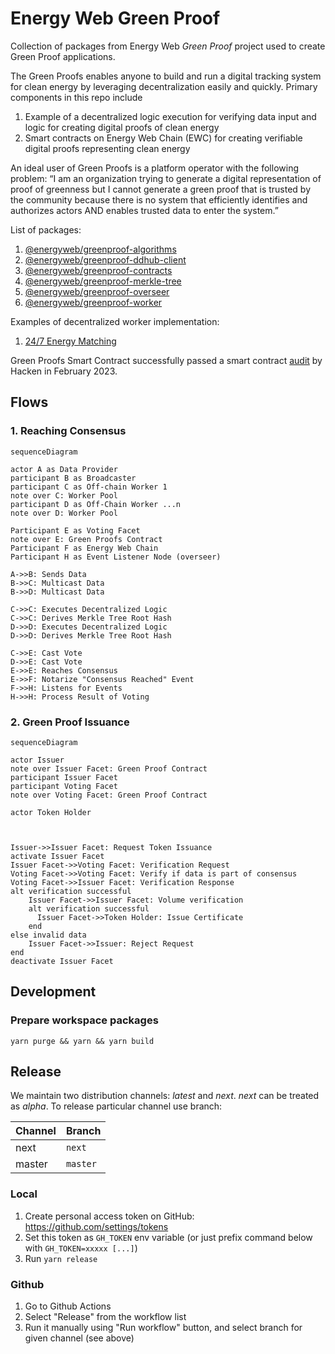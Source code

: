 # Energy Web Green Proof

Collection of packages from Energy Web *Green Proof* project used to create Green Proof applications.

The Green Proofs enables anyone to build and run a digital tracking system for clean energy by leveraging decentralization easily and quickly. Primary components in this repo include  
1. Example of a decentralized logic execution for verifying data input and logic for creating digital proofs of clean energy
2. Smart contracts on Energy Web Chain (EWC) for creating verifiable digital proofs representing clean energy

An ideal user of Green Proofs is a platform operator with the following problem: “I am an organization trying to generate a digital representation of proof of greenness  but I cannot generate a green proof that is trusted by the community because there is no system that efficiently identifies and authorizes actors AND enables trusted data to enter the system.”

List of packages:

1. [@energyweb/greenproof-algorithms](./packages/algorithms/)
2. [@energyweb/greenproof-ddhub-client](./packages/ddhub-client/)
3. [@energyweb/greenproof-contracts](./packages/greenproof-contracts/)
4. [@energyweb/greenproof-merkle-tree](./packages/merkle-tree/)
5. [@energyweb/greenproof-overseer](./packages/overseer/)
6. [@energyweb/greenproof-worker](./packages/worker/)

Examples of decentralized worker implementation:

1. [24/7 Energy Matching](./packages/worker-example/)

Green Proofs Smart Contract successfully passed a smart contract [audit](./docs/smart_contract_audit.pdf) by Hacken in February 2023.

## Flows

### 1. Reaching Consensus

```mermaid
sequenceDiagram

actor A as Data Provider
participant B as Broadcaster
participant C as Off-chain Worker 1
note over C: Worker Pool
participant D as Off-Chain Worker ...n
note over D: Worker Pool

Participant E as Voting Facet
note over E: Green Proofs Contract
Participant F as Energy Web Chain
Participant H as Event Listener Node (overseer)

A->>B: Sends Data
B->>C: Multicast Data
B->>D: Multicast Data

C->>C: Executes Decentralized Logic
C->>C: Derives Merkle Tree Root Hash
D->>D: Executes Decentralized Logic
D->>D: Derives Merkle Tree Root Hash

C->>E: Cast Vote
D->>E: Cast Vote
E->>E: Reaches Consensus
E->>F: Notarize "Consensus Reached" Event
F->>H: Listens for Events
H->>H: Process Result of Voting
```

### 2. Green Proof Issuance
```mermaid
sequenceDiagram

actor Issuer
note over Issuer Facet: Green Proof Contract
participant Issuer Facet
participant Voting Facet
note over Voting Facet: Green Proof Contract

actor Token Holder



Issuer->>Issuer Facet: Request Token Issuance
activate Issuer Facet
Issuer Facet->>Voting Facet: Verification Request
Voting Facet->>Voting Facet: Verify if data is part of consensus
Voting Facet->>Issuer Facet: Verification Response
alt verification successful
    Issuer Facet->>Issuer Facet: Volume verification 
    alt verification successful
      Issuer Facet->>Token Holder: Issue Certificate
    end
else invalid data
    Issuer Facet->>Issuer: Reject Request
end    
deactivate Issuer Facet

```
## Development

### Prepare workspace packages
```shell
yarn purge && yarn && yarn build
```

## Release

We maintain two distribution channels: *latest* and *next*.
*next* can be treated as *alpha*. To release particular channel use branch:

Channel | Branch
--- | ---
next | `next`
master | `master`

### Local

1. Create personal access token on GitHub: https://github.com/settings/tokens
2. Set this token as `GH_TOKEN` env variable (or just prefix command below with `GH_TOKEN=xxxxx [...]`)
2. Run `yarn release`

### Github

1. Go to Github Actions
2. Select "Release" from the workflow list  
3. Run it manually using "Run workflow" button, and select branch for given channel (see above)
